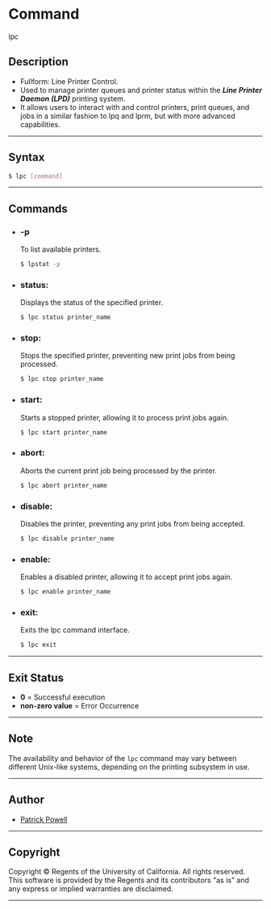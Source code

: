 # Command

lpc

## Description

- Fullform: Line Printer Control.
- Used to manage printer queues and printer status within the **_Line Printer Daemon (LPD)_** printing system.
- It allows users to interact with and control printers, print queues, and jobs in a similar fashion to lpq and lprm, but with more advanced capabilities.

---

## Syntax

```bash
$ lpc [command]
```

---

## Commands

- ### -p
  To list available printers.
  ```bash
  $ lpstat -p
  ```
- ### status:
  Displays the status of the specified printer.
  ```bash
  $ lpc status printer_name
  ```
- ### stop:
  Stops the specified printer, preventing new print jobs from being processed.
  ```bash
  $ lpc stop printer_name
  ```
- ### start:
  Starts a stopped printer, allowing it to process print jobs again.
  ```bash
  $ lpc start printer_name
  ```
- ### abort:
  Aborts the current print job being processed by the printer.
  ```bash
  $ lpc abort printer_name
  ```
- ### disable:
  Disables the printer, preventing any print jobs from being accepted.
  ```bash
  $ lpc disable printer_name
  ```
- ### enable:
  Enables a disabled printer, allowing it to accept print jobs again.
  ```bash
  $ lpc enable printer_name
  ```
- ### exit:
  Exits the lpc command interface.
  ```bash
  $ lpc exit
  ```

---

## Exit Status

- **0** = Successful execution
- **non-zero value** = Error Occurrence

---

## Note

The availability and behavior of the `lpc` command may vary between different Unix-like systems, depending on the printing subsystem in use.

---

## Author

- [Patrick Powell](papowell@lprng.com)

---

## Copyright

Copyright © Regents of the University of California. All rights reserved. <br/>
This software is provided by the Regents and its contributors "as is" and any express or implied warranties are disclaimed.

---
